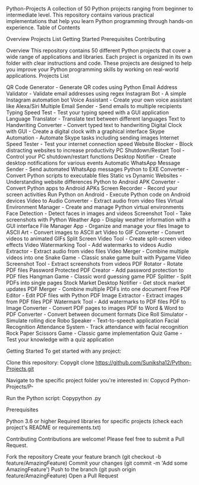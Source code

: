 Python-Projects
A collection of 50 Python projects ranging from beginner to intermediate level. This repository contains various practical implementations that help you learn Python programming through hands-on experience.
Table of Contents

Overview
Projects List
Getting Started
Prerequisites
Contributing

Overview
This repository contains 50 different Python projects that cover a wide range of applications and libraries. Each project is organized in its own folder with clear instructions and code. These projects are designed to help you improve your Python programming skills by working on real-world applications.
Projects List

QR Code Generator - Generate QR codes using Python
Email Address Validator - Validate email addresses using regex
Instagram Bot - A simple Instagram automation bot
Voice Assistant - Create your own voice assistant like Alexa/Siri
Multiple Email Sender - Send emails to multiple recipients
Typing Speed Test - Test your typing speed with a GUI application
Language Translator - Translate text between different languages
Text to Handwriting Converter - Convert typed text to handwriting
Digital Clock with GUI - Create a digital clock with a graphical interface
Skype Automation - Automate Skype tasks including sending images
Internet Speed Tester - Test your internet connection speed
Website Blocker - Block distracting websites to increase productivity
PC Shutdown/Restart Tool - Control your PC shutdown/restart functions
Desktop Notifier - Create desktop notifications for various events
Automatic WhatsApp Message Sender - Send automated WhatsApp messages
Python to EXE Converter - Convert Python scripts to executable files
Static vs Dynamic Websites - Understanding website differences
Python to Android APK Converter - Convert Python apps to Android APKs
Screen Recorder - Record your screen activities
Run Python on Android - Execute Python code on Android devices
Video to Audio Converter - Extract audio from video files
Virtual Environment Manager - Create and manage Python virtual environments
Face Detection - Detect faces in images and videos
Screenshot Tool - Take screenshots with Python
Weather App - Display weather information with a GUI interface
File Manager App - Organize and manage your files
Image to ASCII Art - Convert images to ASCII art
Video to GIF Converter - Convert videos to animated GIFs
Split Screen Video Tool - Create split-screen video effects
Video Watermarking Tool - Add watermarks to videos
Audio Extractor - Extract audio from video files
Video Merger - Combine multiple videos into one
Snake Game - Classic snake game built with Pygame
Video Screenshot Tool - Extract screenshots from videos
PDF Rotator - Rotate PDF files
Password Protected PDF Creator - Add password protection to PDF files
Hangman Game - Classic word guessing game
PDF Splitter - Split PDFs into single pages
Stock Market Desktop Notifier - Get stock market updates
PDF Merger - Combine multiple PDFs into one document
Free PDF Editor - Edit PDF files with Python
PDF Image Extractor - Extract images from PDF files
PDF Watermark Tool - Add watermarks to PDF files
PDF to Image Converter - Convert PDF pages to images
PDF to Word & Word to PDF Converter - Convert between document formats
Dice Roll Simulator - Simulate rolling dice
Robo Speaker - Text-to-speech application
Facial Recognition Attendance System - Track attendance with facial recognition
Rock Paper Scissors Game - Classic game implementation
Quiz Game - Test your knowledge with a quiz application

Getting Started
To get started with any project:

Clone this repository:
Copygit clone https://github.com/Suniksha12/Python-Projects.git

Navigate to the specific project folder you're interested in:
Copycd Python-Projects/P-<project-number>

Run the Python script:
Copypython <script-name>.py


Prerequisites

Python 3.6 or higher
Required libraries for specific projects (check each project's README or requirements.txt)

Contributing
Contributions are welcome! Please feel free to submit a Pull Request.

Fork the repository
Create your feature branch (git checkout -b feature/AmazingFeature)
Commit your changes (git commit -m 'Add some AmazingFeature')
Push to the branch (git push origin feature/AmazingFeature)
Open a Pull Request
